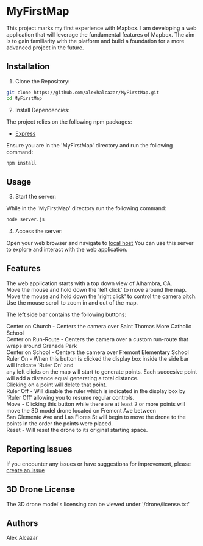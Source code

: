 # MyFirstMap

This project marks my first experience with Mapbox. I am developing a web application that will leverage the fundamental features of Mapbox. The aim is to gain familiarity with the platform and build a foundation for a more advanced project in the future.

## Installation

1. Clone the Repository:

```bash
git clone https://github.com/alexhalcazar/MyFirstMap.git
cd MyFirstMap
```

2. Install Dependencies:

The project relies on the following npm packages:

- [Express](https://www.npmjs.com/package/express/v/4.18.2)

Ensure you are in the 'MyFirstMap' directory and run the following command:

```bash
npm install
```

## Usage

3. Start the server:

While in the 'MyFirstMap' directory run the following command:

```bash
node server.js
```

4. Access the server:

Open your web browser and navigate to [local host](http://localhost:3000)
You can use this server to explore and interact with the web application.

## Features

The web application starts with a top down view of Alhambra, CA. <br>
Move the mouse and hold down the 'left click' to move around the map. <br>
Move the mouse and hold down the 'right click' to control the camera pitch. <br>
Use the mouse scroll to zoom in and out of the map. <br>

The left side bar contains the following buttons:

Center on Church - Centers the camera over Saint Thomas More Catholic School <br>
Center on Run-Route - Centers the camera over a custom run-route that wraps around Granada Park <br>
Center on School - Centers the camera over Fremont Elementary School <br>
Ruler On - When this button is clicked the display box inside the side bar will indicate 'Ruler On' and <br>
any left clicks on the map will start to generate points. Each succesive point will add a distance equal generating a total distance. <br>
Clicking on a point will delete that point. <br>
Ruler Off - Will disable the ruler which is indicated in the display box by 'Ruler Off' allowing you to resume regular controls. <br>
Move - Clicking this button while there are at least 2 or more points will move the 3D model drone located on Fremont Ave between <br>
San Clemente Ave and Las Flores St will begin to move the drone to the points in the order the points were placed. <br>
Reset - Will reset the drone to its original starting space. <br>

## Reporting Issues

If you encounter any issues or have suggestions for improvement, please [create an issue](https://github.com/alexhalcazar/MyFirstMap/issues)

## 3D Drone License

The 3D drone model's licensing can be viewed under '/drone/license.txt'

## Authors

Alex Alcazar